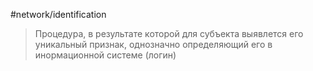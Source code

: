 #network/identification

> Процедура, в результате которой для субъекта выявлется его уникальный признак, однозначно определяющий его в инормационной системе (логин)


